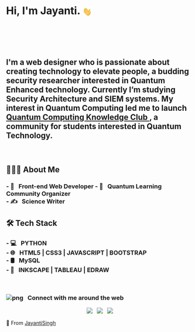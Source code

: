 

<h1> Hi, I'm Jayanti. <img align="center" src="https://raw.githubusercontent.com/devSouvik/devSouvik/master/Hi.gif" width="25">
</h1>

<br>
<!--
<dev>
<img align="center" src="https://github.com/JayantiSingh/JayantiSingh/blob/master/Github_Bio.PNG" alt="JayantiSingh_Bio"style="width:900px;height:400px">
</dev>  -->
<h2>
</br>

I'm a web designer who is passionate about creating technology to elevate people, a budding security researcher interested in Quantum Enhanced technology. Currently I’m studying Security Architecture and SIEM systems. My interest in Quantum Computing led me to launch <a href = "https://sites.google.com/view/rruquantumcomputingclub/home"> Quantum Computing Knowledge Club </a>, a community for students interested in Quantum Technology. </h3>
<br>
<h2> 👨🏻‍💻 About Me </h2>


<h3>
- 🔭 &nbsp; Front-end Web Developer
- 🌱 &nbsp; Quantum Learning Community Organizer <br>
- ✍️ &nbsp; Science Writer </h3>

<h2>🛠 Tech Stack</h2>
<h3>
- 💻 &nbsp; PYTHON <br>
- 🌐 &nbsp; HTML5 | CSS3 | JAVASCRIPT | BOOTSTRAP <br>
- 🛢  &nbsp; MySQL <br>
- 🔧 &nbsp; INKSCAPE | TABLEAU | EDRAW
</h3>
<br>


<h3> <img alt="png" src="https://e7.pngegg.com/pngimages/662/211/png-clipart-computer-icons-symbol-world-wide-web-miscellaneous-text.png" width="25"/> &nbsp; Connect with me around the web </h3>

<p align="center">
&nbsp; <a href="https://twitter.com/im_jayantisingh" target="_blank" rel="noopener noreferrer"><img src="https://img.icons8.com/plasticine/100/000000/twitter.png" width="70" /></a>  
&nbsp; <a href="https://www.linkedin.com/in/jayanti-singh-ab6b65179/" target="_blank" rel="noopener noreferrer"><img src="https://img.icons8.com/plasticine/100/000000/linkedin.png" width="70" /></a>
&nbsp; <a href="mailto:jayanti012singh@gmail.com" target="_blank" rel="noopener noreferrer"><img src="https://img.icons8.com/plasticine/100/000000/gmail.png"  width="70" /></a>
</p>

💜  From [JayantiSingh](https://github.com/JayantiSingh)



